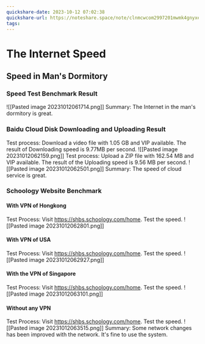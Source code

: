```yaml
---
quickshare-date: 2023-10-12 07:02:38
quickshare-url: https://noteshare.space/note/clnmcwcom2997201mwmk4gnyxe#pUD2kAt6ErLgKCf24CahurH45LJE4WKoH3/3JtaEx0I
tags:
---
```

# The Internet Speed
## Speed in Man's Dormitory
### Speed Test Benchmark Result
![[Pasted image 20231012061714.png]]
Summary: The Internet in the man's dormitory is great.
### Baidu Cloud Disk Downloading and Uploading Result
Test process: Download a video file with 1.05 GB and VIP available. The result of Downloading speed is 9.77MB per second.
![[Pasted image 20231012062159.png]]
Test process: Upload a ZIP file with 162.54 MB and VIP available. The result of the Uploading speed is 9.56 MB per second.
![[Pasted image 20231012062501.png]]
Summary: The speed of cloud service is great.

### Schoology Website Benchmark
#### With VPN of Hongkong
Test Process: Visit https://shbs.schoology.com/home. Test the speed.
![[Pasted image 20231012062801.png]]
#### With VPN of USA
Test Process: Visit https://shbs.schoology.com/home. Test the speed.
![[Pasted image 20231012062927.png]]
#### With the VPN of Singapore
Test Process: Visit https://shbs.schoology.com/home. Test the speed.
![[Pasted image 20231012063101.png]]
#### Without any VPN
Test Process: Visit https://shbs.schoology.com/home. Test the speed.
![[Pasted image 20231012063515.png]]
Summary: Some network changes has been improved with the network. It's fine to use the system.
